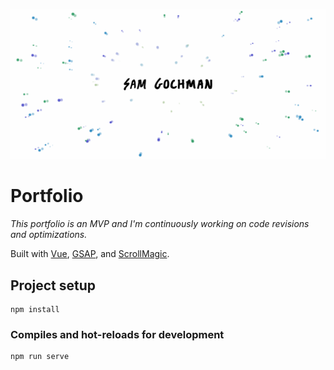 ![banner](public/banner.png)

# Portfolio

*This portfolio is an MVP and I'm continuously working on code revisions and optimizations.*

Built with [Vue](https://vuejs.org/), [GSAP](https://greensock.com/), and [ScrollMagic](https://scrollmagic.io/).

## Project setup
```
npm install
```

### Compiles and hot-reloads for development
```
npm run serve
```